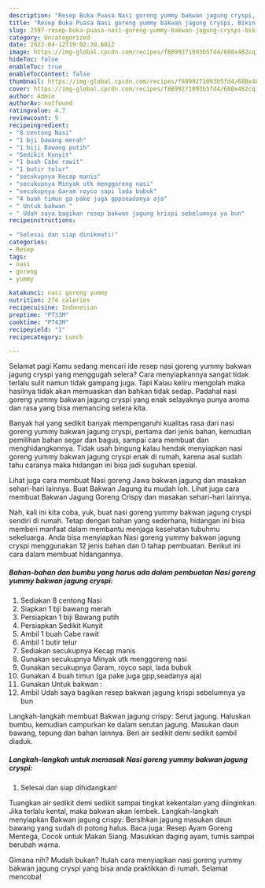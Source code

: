 ```yaml
---
description: "Resep Buka Puasa Nasi goreng yummy bakwan jagung cryspi, Bikin Ngiler"
title: "Resep Buka Puasa Nasi goreng yummy bakwan jagung cryspi, Bikin Ngiler"
slug: 2597-resep-buka-puasa-nasi-goreng-yummy-bakwan-jagung-cryspi-bikin-ngiler
category: Uncategorized
date: 2022-04-12T19:02:39.681Z
image: https://img-global.cpcdn.com/recipes/f8899271093b5fd4/680x482cq70/nasi-goreng-yummy-bakwan-jagung-cryspi-foto-resep-utama.jpg
hideToc: false
enableToc: true
enableTocContent: false
thumbnail: https://img-global.cpcdn.com/recipes/f8899271093b5fd4/680x482cq70/nasi-goreng-yummy-bakwan-jagung-cryspi-foto-resep-utama.jpg
cover: https://img-global.cpcdn.com/recipes/f8899271093b5fd4/680x482cq70/nasi-goreng-yummy-bakwan-jagung-cryspi-foto-resep-utama.jpg
author: Admin
authorAv: notfound
ratingvalue: 4.7
reviewcount: 9
recipeingredient:
- "8 centong Nasi"
- "1 bji bawang merah"
- "1 biji Bawang putih"
- "Sedikit Kunyit"
- "1 buah Cabe rawit"
- "1 butir telur"
- "secukupnya Kecap manis"
- "secukupnya Minyak utk menggoreng nasi"
- "secukupnya Garam royco sapi lada bubuk"
- "4 buah timun ga pake juga gppseadanya aja"
- " Untuk bakwan "
- " Udah saya bagikan resep bakwan jagung krispi sebelumnya ya bun"
recipeinstructions:

- "Selesai dan siap dinikmati!"
categories:
- Resep
tags:
- nasi
- goreng
- yummy

katakunci: nasi goreng yummy 
nutrition: 274 calories
recipecuisine: Indonesian
preptime: "PT33M"
cooktime: "PT43M"
recipeyield: "1"
recipecategory: Lunch

---
```



Selamat pagi Kamu sedang mencari ide resep nasi goreng yummy bakwan jagung cryspi yang menggugah selera? Cara menyiapkannya sangat tidak terlalu sulit namun tidak gampang juga. Tapi Kalau keliru mengolah maka hasilnya tidak akan memuaskan dan bahkan tidak sedap. Padahal nasi goreng yummy bakwan jagung cryspi yang enak selayaknya punya aroma dan rasa yang bisa memancing selera kita.


Banyak hal yang sedikit banyak mempengaruhi kualitas rasa dari nasi goreng yummy bakwan jagung cryspi, pertama dari jenis bahan, kemudian pemilihan bahan segar dan bagus, sampai cara membuat dan menghidangkannya. Tidak usah bingung kalau hendak menyiapkan nasi goreng yummy bakwan jagung cryspi enak di rumah, karena asal sudah tahu caranya maka hidangan ini bisa jadi suguhan spesial.

Lihat juga cara membuat Nasi goreng Jawa bakwan jagung dan masakan sehari-hari lainnya. Buat Bakwan Jagung itu mudah loh. Lihat juga cara membuat Bakwan Jagung Goreng Crispy dan masakan sehari-hari lainnya.


Nah, kali ini kita coba, yuk, buat nasi goreng yummy bakwan jagung cryspi sendiri di rumah. Tetap dengan bahan yang sederhana, hidangan ini bisa memberi manfaat dalam membantu menjaga kesehatan tubuhmu sekeluarga. Anda bisa menyiapkan Nasi goreng yummy bakwan jagung cryspi menggunakan 12 jenis bahan dan 0 tahap pembuatan. Berikut ini cara dalam membuat hidangannya.

<!--inarticleads1-->

##### Bahan-bahan dan bumbu yang harus ada dalam pembuatan Nasi goreng yummy bakwan jagung cryspi:

1. Sediakan 8 centong Nasi
1. Siapkan 1 bji bawang merah
1. Persiapkan 1 biji Bawang putih
1. Persiapkan Sedikit Kunyit
1. Ambil 1 buah Cabe rawit
1. Ambil 1 butir telur
1. Sediakan secukupnya Kecap manis
1. Gunakan secukupnya Minyak utk menggoreng nasi
1. Gunakan secukupnya Garam, royco sapi, lada bubuk
1. Gunakan 4 buah timun (ga pake juga gpp,seadanya aja)
1. Gunakan  Untuk bakwan :
1. Ambil  Udah saya bagikan resep bakwan jagung krispi sebelumnya ya bun


Langkah-langkah membuat Bakwan jagung crispy: Serut jagung. Haluskan bumbu, kemudian campurkan ke dalam serutan jagung. Masukan daun bawang, tepung dan bahan lainnya. Beri air sedikit demi sedikit sambil diaduk. 

<!--inarticleads2-->

##### Langkah-langkah untuk memasak Nasi goreng yummy bakwan jagung cryspi:


1. Selesai dan siap dihidangkan!

Tuangkan air sedikit demi sedikit sampai tingkat kekentalan yang diinginkan. Jika terlalu kental, maka bakwan akan lembek. Langkah-langkah menyiapkan Bakwan jagung crispy: Bersihkan jagung masukan daun bawang yang sudah di potong halus. Baca juga: Resep Ayam Goreng Mentega, Cocok untuk Makan Siang. Masukkan daging ayam, tumis sampai berubah warna. 

Gimana nih? Mudah bukan? Itulah cara menyiapkan nasi goreng yummy bakwan jagung cryspi yang bisa anda praktikkan di rumah. Selamat mencoba!
